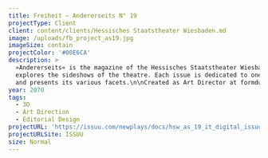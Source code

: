 ```yaml
---
title: Freiheit — Andererseits N° 19
projectType: Client
client: content/clients/Hessisches Staatstheater Wiesbaden.md
image: /uploads/fb_project_as19.jpg
imageSize: contain
projectColor: '#00E6CA'
description: >
  »Andererseits« is the magazine of the Hessisches Staatstheater Wiesbaden and
  explores the sideshows of the theatre. Each issue is dedicated to one topic
  and presents its various facets.\n\nCreated as Art Director at formdusche.
year: 2070
tags:
  - 3D
  - Art Direction
  - Editorial Design
projectURL: 'https://issuu.com/newplays/docs/hsw_as_19_it_digital_issuu_rz_221031'
projectURLSite: ISSUU
size: Normal
---
```


